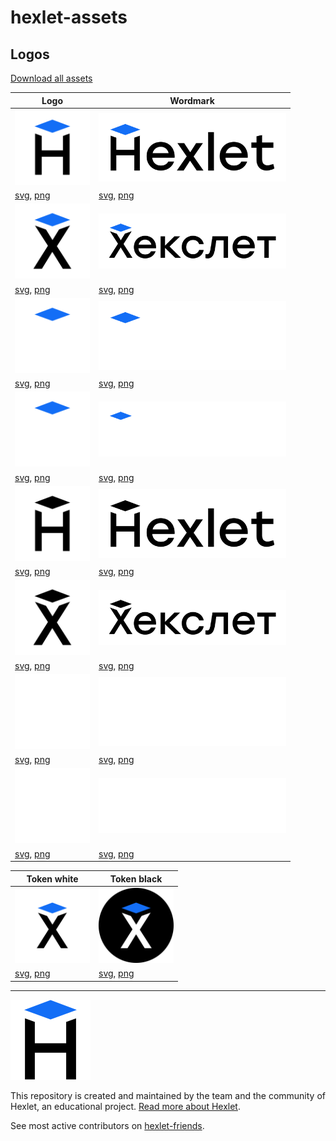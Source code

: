 # hexlet-assets

## Logos

[Download all assets](https://drive.google.com/file/d/1xkco78pKlIzcX0S_UuS9Q5uLAlomEgXF/view?usp=sharing)

|  Logo             |   Wordmark                                                         |
| ----------------- | ------------------------------------------------------------------ |
|  <img src="images/png/hexlet_logo_primary_en.png?raw=true" width="120">  |  <img src="images/png/hexlet_wordmark_primary_en.png?raw=true" width="300">  |
|  [svg](/images/svg/hexlet_logo_primary_en.svg), [png](/images/png/hexlet_logo_primary_en.png) |  [svg](/images/svg/hexlet_wordmark_primary_en.svg), [png](images/png/hexlet_wordmark_primary_en.png) |
|  <img src="images/png/hexlet_logo_primary_rus.png?raw=true" width="120">  |  <img src="images/png/hexlet_wordmark_primary_rus.png?raw=true" width="300">  |
|  [svg](/images/svg/hexlet_logo_primary_rus.svg), [png](/images/png/hexlet_logo_primary_rus.png) |  [svg](/images/svg/hexlet_logo_primary_rus.svg), [png](images/png/hexlet_wordmark_primary_rus.png) |
|  <img src="images/png/hexlet_logo_white_en.png?raw=true" width="120">  |  <img src="images/png/hexlet_wordmark_white_en.png?raw=true" width="300">  |
|  [svg](/images/svg/hexlet_logo_white_en.svg), [png](/images/png/hexlet_logo_white_en.png) |  [svg](/images/svg/hexlet_logo_white_en.svg), [png](images/png/hexlet_wordmark_white_en.png) |
|  <img src="images/png/hexlet_logo_white_rus.png?raw=true" width="120">  |  <img src="images/png/hexlet_wordmark_white_rus.png?raw=true" width="300">  |
|  [svg](/images/svg/hexlet_logo_white_rus.svg), [png](/images/png/hexlet_logo_white_rus.png) |  [svg](/images/svg/hexlet_logo_white_rus.svg), [png](images/png/hexlet_wordmark_white_rus.png) |
|  <img src="images/png/hexlet_logo_total_black_en.png?raw=true" width="120">  |  <img src="images/png/hexlet_wordmark_total_black_en.png?raw=true" width="300">  |
|  [svg](/images/svg/hexlet_logo_total_black_en.svg), [png](/images/png/hexlet_logo_total_black_en.png) |  [svg](/images/svg/hexlet_logo_total_black_en.svg), [png](images/png/hexlet_wordmark_total_black_en.png) |
|  <img src="images/png/hexlet_logo_total_black_rus.png?raw=true" width="120">  |  <img src="images/png/hexlet_wordmark_total_black_rus.png?raw=true" width="300">  |
|  [svg](/images/svg/hexlet_logo_total_black_rus.svg), [png](/images/png/hexlet_logo_total_black_rus.png) |  [svg](/images/svg/hexlet_logo_total_black_rus.svg), [png](images/png/hexlet_wordmark_total_black_rus.png) |
|  <img src="images/png/hexlet_logo_total_white_en.png?raw=true" width="120">  |  <img src="images/png/hexlet_wordmark_total_white_en.png?raw=true" width="300">  |
|  [svg](/images/svg/hexlet_logo_total_white_en.svg), [png](/images/png/hexlet_logo_total_white_en.png) |  [svg](/images/svg/hexlet_logo_total_white_en.svg), [png](images/png/hexlet_wordmark_total_white_en.png) |
|  <img src="images/png/hexlet_logo_total_white_rus.png?raw=true" width="120">  |  <img src="images/png/hexlet_wordmark_total_white_rus.png?raw=true" width="300">  |
|  [svg](/images/svg/hexlet_logo_total_white_rus.svg), [png](/images/png/hexlet_logo_total_white_rus.png) |  [svg](/images/svg/hexlet_logo_total_white_rus.svg), [png](images/png/hexlet_wordmark_total_white_rus.png) |

|  Token white             |   Token black                                                         |
| ----------------- | ------------------------------------------------------------------ |
|  <img src="images/png/token_icon_white.png?raw=true" width="120">  |  <img src="images/png/token_icon_black.png?raw=true" width="120">  |
|  [svg](/images/svg/token_icon_white.svg), [png](/images/png/hexlet_logo_total_white_rus.png) | [svg](/images/svg/token_icon_white.svg), [png](/images/png/hexlet_logo_total_white_rus.png)



---

[![Hexlet Ltd. logo](https://raw.githubusercontent.com/Hexlet/assets/master/images/hexlet_logo128.png)](https://hexlet.io/?utm_source=github&utm_medium=link&utm_campaign=hexlet-assets)

This repository is created and maintained by the team and the community of Hexlet, an educational project. [Read more about Hexlet](https://hexlet.io/?utm_source=github&utm_medium=link&utm_campaign=hexlet-assets).

See most active contributors on [hexlet-friends](https://friends.hexlet.io/).
